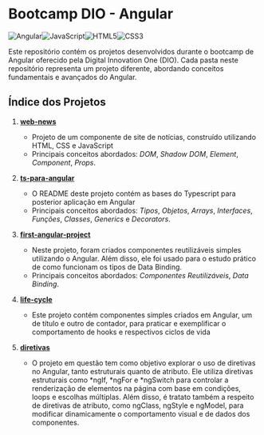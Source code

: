 # Bootcamp DIO - Angular

![Angular](https://img.shields.io/badge/angular-%23DD0031.svg?style=for-the-badge&logo=angular&logoColor=white)![JavaScript](https://img.shields.io/badge/javascript-%23323330.svg?style=for-the-badge&logo=javascript&logoColor=%23F7DF1E)![HTML5](https://img.shields.io/badge/html5-%23E34F26.svg?style=for-the-badge&logo=html5&logoColor=white)![CSS3](https://img.shields.io/badge/css3-%231572B6.svg?style=for-the-badge&logo=css3&logoColor=white)

Este repositório contém os projetos desenvolvidos durante o bootcamp de Angular oferecido pela Digital Innovation One (DIO). Cada pasta neste repositório representa um projeto diferente, abordando conceitos fundamentais e avançados do Angular.

## Índice dos Projetos

1. **[web-news](./web-news)**
   - Projeto de um componente de site de notícias, construído utilizando HTML, CSS e JavaScript
   - Principais conceitos abordados: *DOM*, *Shadow DOM*, *Element*, *Component*, *Props*.
   
2. **[ts-para-angular](./ts-para-angular)**
   - O README deste projeto contém as bases do Typescript para posterior aplicação em Angular
   - Principais conceitos abordados: *Tipos*, *Objetos*, *Arrays*, *Interfaces*, *Funções*, *Classes*, *Generics* e *Decorators*.

3. **[first-angular-project](./first-angular-project)**
   - Neste projeto, foram criados componentes reutilizáveis simples utilizando o Angular. Além disso, ele foi usado para o estudo prático de como funcionam os tipos de Data Binding. 
   - Principais conceitos abordados: *Componentes Reutilizáveis*, *Data Binding*.

4. **[life-cycle](./life-cycle)**
   - Este projeto contém componentes simples criados em Angular, um de título e outro de contador, para praticar e exemplificar o comportamento de hooks e respectivos ciclos de vida

5. **[diretivas](./diretivas)**
   - O projeto em questão tem como objetivo explorar o uso de diretivas no Angular, tanto estruturais quanto de atributo. Ele utiliza diretivas estruturais como *ngIf, *ngFor e *ngSwitch para controlar a renderização de elementos na página com base em condições, loops e escolhas múltiplas. Além disso, é tratato também a respeito de diretivas de atributo, como ngClass, ngStyle e ngModel, para modificar dinamicamente o comportamento visual e de dados dos componentes.